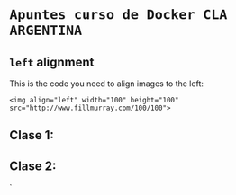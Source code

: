 # `Apuntes curso de Docker CLA ARGENTINA`

## `left` alignment

This is the code you need to align images to the left:
```
<img align="left" width="100" height="100" src="http://www.fillmurray.com/100/100">
```

## Clase 1:

## Clase 2:
`
